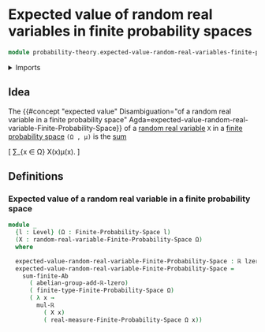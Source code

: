 # Expected value of random real variables in finite probability spaces

```agda
module probability-theory.expected-value-random-real-variables-finite-probability-spaces where
```

<details><summary>Imports</summary>

```agda
open import foundation.dependent-pair-types
open import foundation.empty-types
open import foundation.function-types
open import foundation.identity-types
open import foundation.inhabited-types
open import foundation.propositions
open import foundation.sets
open import foundation.subtypes
open import foundation.transport-along-identifications
open import foundation.universe-levels

open import group-theory.sums-of-finite-families-of-elements-abelian-groups

open import probability-theory.finite-probability-spaces
open import probability-theory.measures-on-finite-types
open import probability-theory.probability-measures-on-finite-types
open import probability-theory.random-real-variables-finite-probability-spaces

open import real-numbers.addition-real-numbers
open import real-numbers.dedekind-real-numbers
open import real-numbers.multiplication-real-numbers
open import real-numbers.positive-real-numbers
open import real-numbers.rational-real-numbers
open import real-numbers.strict-inequality-real-numbers

open import univalent-combinatorics.finite-types
```

</details>

## Idea

The
{{#concept "expected value" Disambiguation="of a random real variable in a finite probability space" Agda=expected-value-random-real-variable-Finite-Probability-Space}}
of a
[random real variable](probability-theory.random-real-variables-finite-probability-spaces.md)
`X` in a
[finite probability space](probability-theory.finite-probability-spaces.md)
`(Ω , μ)` is the
[sum](group-theory.sums-of-finite-families-of-elements-abelian-groups.md)

\[ ∑\_{x ∈ Ω} X(x)μ(x). \]

## Definitions

### Expected value of a random real variable in a finite probability space

```agda
module _
  {l : Level} (Ω : Finite-Probability-Space l)
  (X : random-real-variable-Finite-Probability-Space Ω)
  where

  expected-value-random-real-variable-Finite-Probability-Space : ℝ lzero
  expected-value-random-real-variable-Finite-Probability-Space =
    sum-finite-Ab
      ( abelian-group-add-ℝ-lzero)
      ( finite-type-Finite-Probability-Space Ω)
      ( λ x →
        mul-ℝ
          ( X x)
          ( real-measure-Finite-Probability-Space Ω x))
```

